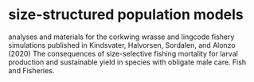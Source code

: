 # size-structured population models

analyses and materials for the corkwing wrasse and lingcode fishery simulations published in Kindsvater, Halvorsen, Sordalen, and Alonzo (2020) The consequences of size-selective fishing mortality for larval production and sustainable yield in species with obligate male care. Fish and Fisheries.
